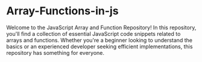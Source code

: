 # Array-Functions-in-js
 Welcome to the JavaScript Array and Function Repository! In this repository, you'll find a collection of essential JavaScript code snippets related to arrays and functions. Whether you're a beginner looking to understand the basics or an experienced developer seeking efficient implementations, this repository has something for everyone.
